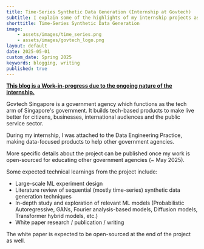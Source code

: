 ```yaml
---
title: Time-Series Synthetic Data Generation (Internship at Govtech)
subtitle: I explain some of the highlights of my internship projects as a Research Engineer at Govtech.
shorttitle: Time-Series Synthetic Data Generation
image: 
    - assets/images/time_series.png
    - assets/images/govtech_logo.png
layout: default
date: 2025-05-01
custom_date: Spring 2025
keywords: blogging, writing
published: true
---
```


<b><u>This blog is a Work-in-progress due to the ongoing nature of the internship.</u></b>

Govtech Singapore is a government agency which functions as the tech arm of Singapore's government. It builds tech-based products to make live better for citizens, businesses, international audiences and the public service sector.

During my internship, I was attached to the Data Engineering Practice, making data-focused products to help other government agencies.

More specific details about the project can be published once my work is open-sourced for educating other government agencies (~ May 2025). 

Some expected technical learnings from the project include:
- Large-scale ML experiment design
- Literature review of sequential (mostly time-series) synthetic data generation techniques
- In-depth study and exploration of relevant ML models (Probabilistic Autoregressive, GANs, Fourier analysis-based models, Diffusion models, Transformer hybrid models, etc.)
- White paper research / publication / writing

The white paper is expected to be open-sourced at the end of the project as well. 


